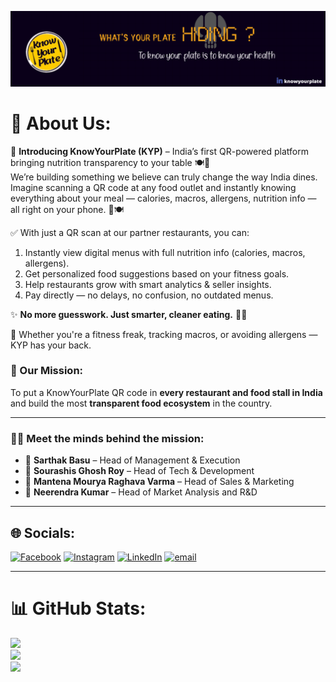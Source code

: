 <!-- KnowYourPlate Banner -->
<p align="center">
  <img src="https://github.com/mourya-2007/mourya-2007/blob/main/perfect%20dimension%20kyp.png" />
</p>

# 💫 About Us:

🚀 **Introducing KnowYourPlate (KYP)** – India’s first QR-powered platform bringing nutrition transparency to your table 🍽️📲  
We’re building something we believe can truly change the way India dines. Imagine scanning a QR code at any food outlet and instantly knowing everything about your meal — calories, macros, allergens, nutrition info — all right on your phone. 📲🍽️

✅ With just a QR scan at our partner restaurants, you can:  
1. Instantly view digital menus with full nutrition info (calories, macros, allergens).  
2. Get personalized food suggestions based on your fitness goals.  
3. Help restaurants grow with smart analytics & seller insights.  
4. Pay directly — no delays, no confusion, no outdated menus.  

✨ **No more guesswork. Just smarter, cleaner eating.** 💪🥦

🙌 Whether you're a fitness freak, tracking macros, or avoiding allergens — KYP has your back.

### 🎯 Our Mission:
To put a KnowYourPlate QR code in **every restaurant and food stall in India** and build the most **transparent food ecosystem** in the country.

---

### 👨‍💼 Meet the minds behind the mission:
- 🔹 **Sarthak Basu** – Head of Management & Execution  
- 🔹 **Sourashis Ghosh Roy** – Head of Tech & Development  
- 🔹 **Mantena Mourya Raghava Varma** – Head of Sales & Marketing  
- 🔹 **Neerendra Kumar** – Head of Market Analysis and R&D  

---

## 🌐 Socials:

[![Facebook](https://img.shields.io/badge/Facebook-%231877F2.svg?logo=Facebook&logoColor=white)](https://facebook.com/hii) 
[![Instagram](https://img.shields.io/badge/Instagram-%23E4405F.svg?logo=Instagram&logoColor=white)](https://instagram.com/hello) 
[![LinkedIn](https://img.shields.io/badge/LinkedIn-%230077B5.svg?logo=linkedin&logoColor=white)](https://linkedin.com/in/knowyourplate) 
[![email](https://img.shields.io/badge/Email-D14836?logo=gmail&logoColor=white)](mailto:admin@knowyourplate.in) 

---

# 📊 GitHub Stats:

![](https://github-readme-stats.vercel.app/api?username=ItzSouraseez&theme=dark&hide_border=false&include_all_commits=false&count_private=false)<br/>
![](https://nirzak-streak-stats.vercel.app/?user=ItzSouraseez&theme=dark&hide_border=false)<br/>
![](https://github-readme-stats.vercel.app/api/top-langs/?username=ItzSouraseez&theme=dark&hide_border=false&include_all_commits=false&count_private=false&layout=compact)


